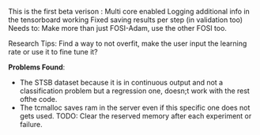 This is the first beta verison : 
Multi core enabled 
Logging additional info in the tensorboard working
Fixed saving results per step (in validation too)
Needs to:
Make more than just FOSI-Adam, use the other FOSI too.

Research Tips:
Find a way to not overfit, make the user input the learning rate or use it to fine tune it?

**Problems Found**:
* The STSB dataset because it is in continuous output and not a classification problem but a regression one, doesn;t work with the rest ofthe code.
* The tcmalloc saves ram in the server even if this specific one does not gets used. TODO: Clear the reserved memory after each experiment or failure.